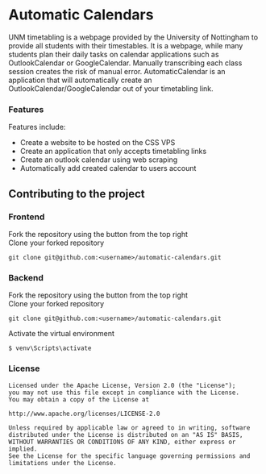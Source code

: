 # Automatic Calendars
UNM timetabling is a webpage provided by the University of Nottingham to provide all students with their timestables. It is a webpage, while many students plan their daily tasks on calendar applications such as OutlookCalendar or GoogleCalendar. Manually transcribing each class session creates the risk of manual error. AutomaticCalendar is an application that will automatically create an OutlookCalendar/GoogleCalendar out of your timetabling link.

### Features
Features include:
- Create a website to be hosted on the CSS VPS
- Create an application that only accepts timetabling links
- Create an outlook calendar using web scraping
- Automatically add created calendar to users account

## Contributing to the project
### Frontend
Fork the repository using the button from the top right<br>
Clone your forked repository
```
git clone git@github.com:<username>/automatic-calendars.git
```

### Backend
Fork the repository using the button from the top right<br>
Clone your forked repository
```
git clone git@github.com:<username>/automatic-calendars.git
```
Activate the virtual environment
```
$ venv\Scripts\activate
```

### License
```
Licensed under the Apache License, Version 2.0 (the "License");
you may not use this file except in compliance with the License.
You may obtain a copy of the License at

http://www.apache.org/licenses/LICENSE-2.0

Unless required by applicable law or agreed to in writing, software
distributed under the License is distributed on an "AS IS" BASIS,
WITHOUT WARRANTIES OR CONDITIONS OF ANY KIND, either express or implied.
See the License for the specific language governing permissions and
limitations under the License.
```
